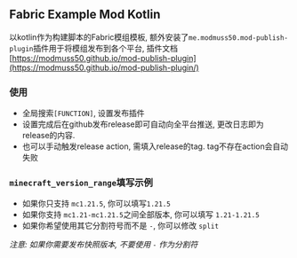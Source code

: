 ## Fabric Example Mod Kotlin

以kotlin作为构建脚本的Fabric模组模板, 额外安装了`me.modmuss50.mod-publish-plugin`插件用于将模组发布到各个平台,
插件文档[https://modmuss50.github.io/mod-publish-plugin](https://modmuss50.github.io/mod-publish-plugin/)

### 使用

- 全局搜索`[FUNCTION]`, 设置发布插件
- 设置完成后在github发布release即可自动向全平台推送, 更改日志即为release的内容.
- 也可以手动触发release action, 需填入release的tag. tag不存在action会自动失败

### `minecraft_version_range`填写示例

- 如果你只支持 `mc1.21.5`, 你可以填写`1.21.5`
- 如果你支持 `mc1.21-mc1.21.5`之间全部版本, 你可以填写 `1.21-1.21.5`
- 如果你希望使用其它分割符号而不是 `-`, 你可以修改 `split`

*注意: 如果你需要发布快照版本, 不要使用 `-` 作为分割符*
